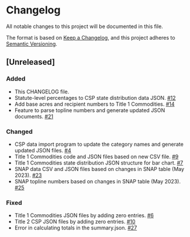 # Changelog

All notable changes to this project will be documented in this file.

The format is based on [Keep a Changelog](https://keepachangelog.com/en/1.0.0/),
and this project adheres to [Semantic Versioning](https://semver.org/spec/v2.0.0.html).

## [Unreleased]

### Added

- This CHANGELOG file.
- Statute-level percentages to CSP state distribution data JSON. [#12](https://github.com/policy-design-lab/data-import/issues/12)
- Add base acres and recipient numbers to Title 1 Commodities. [#14](https://github.com/policy-design-lab/data-import/issues/14)
- Feature to parse topline numbers and generate updated JSON documents. [#21](https://github.com/policy-design-lab/data-import/issues/21)

### Changed

- CSP data import program to update the category names and generate updated JSON files. [#4](https://github.com/policy-design-lab/data-import/issues/4)
- Title 1 Commodities code and JSON files based on new CSV file. [#9](https://github.com/policy-design-lab/data-import/issues/9)
- Title 1 Commodities state distribution JSON structure for bar chart. [#7](https://github.com/policy-design-lab/data-import/issues/7)
- SNAP data CSV and JSON files based on changes in SNAP table (May 2023). [#23](https://github.com/policy-design-lab/data-import/issues/23)
- SNAP topline numbers based on changes in SNAP table (May 2023). [#25](https://github.com/policy-design-lab/data-import/issues/25)

### Fixed

- Title 1 Commodities JSON files by adding zero entries. [#6](https://github.com/policy-design-lab/data-import/issues/6)
- Title 2 CSP JSON files by adding zero entries. [#10](https://github.com/policy-design-lab/data-import/issues/10)
- Error in calculating totals in the summary.json. [#27](https://github.com/policy-design-lab/data-import/issues/27)
